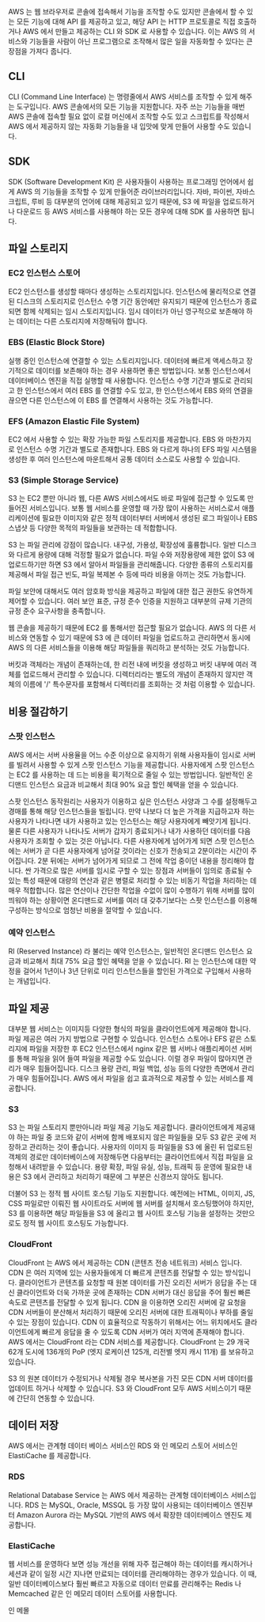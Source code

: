 AWS 는 웹 브라우저로 콘솔에 접속해서 기능을 조작할 수도 있지만 콘솔에서 할 수 있는 모든 기능에 대해 API 를 제공하고 있고, 해당 API 는 HTTP 프로토콜로 직접 호출하거나 AWS 에서 만들고 제공하는 CLI 와 SDK 로 사용할 수 있습니다. 이는 AWS 의 서비스와 기능들을 사람이 아닌 프로그램으로 조작해서 많은 일을 자동화할 수 있다는 큰 장점을 가져다 줍니다. 

## CLI
CLI (Command Line Interface) 는 명령줄에서 AWS 서비스를 조작할 수 있게 해주는 도구입니다. AWS 콘솔에서의 모든 기능을 지원합니다. 자주 쓰는 기능들을 매번 AWS 콘솔에 접속할 필요 없이 로컬 머신에서 조작할 수도 있고 스크립트를 작성해서 AWS 에서 제공하지 않는 자동화 기능들을 내 입맛에 맞게 만들어 사용할 수도 있습니다. 

## SDK
SDK (Software Development Kit) 은 사용자들이 사용하는 프로그래밍 언어에서 쉽게 AWS 의 기능들을 조작할 수 있게 만들어준 라이브러리입니다. 자바, 파이썬, 자바스크립트, 루비 등 대부분의 언어에 대해 제공되고 있기 때문에, S3 에 파일을 업로드하거나 다운로드 등 AWS 서비스를 사용해야 하는 모든 경우에 대해 SDK 를 사용하면 됩니다. 

## 파일 스토리지

### EC2 인스턴스 스토어
EC2 인스턴스를 생성할 때마다 생성하는 스토리지입니다. 인스턴스에 물리적으로 연결된 디스크의 스토리지로 인스턴스 수명 기간 동안에만 유지되기 때문에 인스턴스가 종료되면 함께 삭제되는 임시 스토리지입니다. 임시 데이터가 아닌 영구적으로 보존해야 하는 데이터는 다른 스토리지에 저장해둬야 합니다.

### EBS (Elastic Block Store)
실행 중인 인스턴스에 연결할 수 있는 스토리지입니다. 데이터에 빠르게 액세스하고 장기적으로 데이터를 보존해야 하는 경우 사용하면 좋은 방법입니다. 보통 인스턴스에서 데이터베이스 엔진을 직접 실행할 때 사용합니다. 인스턴스 수명 기간과 별도로 관리되고 한 인스턴스에서 여러 EBS 를 연결할 수도 있고, 한 인스턴스에서 EBS 와의 연결을 끊으면 다른 인스턴스에 이 EBS 를 연결해서 사용하는 것도 가능합니다. 

### EFS (Amazon Elastic File System)
EC2 에서 사용할 수 있는 확장 가능한 파일 스토리지를 제공합니다. EBS 와 마찬가지로 인스턴스 수명 기간과 별도로 존재합니다. EBS 와 다르게 하나의 EFS 파일 시스템을 생성한 후 여러 인스턴스에 마운트해서 공통 데이터 소스로도 사용할 수 있습니다. 

### S3 (Simple Storage Service)
S3 는 EC2 뿐만 아니라 웹, 다른 AWS 서비스에서도 바로 파일에 접근할 수 있도록 만들어진 서비스입니다. 보통 웹 서비스를 운영할 때 가장 많이 사용하는 서비스로서 애플리케이션에 필요한 이미지와 같은 정적 데이터부터 서버에서 생성된 로그 파일이나 EBS 스냅샷 등 다양한 목적의 파일들을 보관하는 데 적합합니다. 

S3 는 파일 관리에 강점이 많습니다. 내구성, 가용성, 확장성에 훌륭합니다. 일반 디스크와 다르게 용량에 대해 걱정할 필요가 없습니다. 파일 수와 저장용량에 제한 없이 S3 에 업로드하기만 하면 S3 에서 알아서 파일들을 관리해줍니다. 다양한 종류의 스토리지를 제공해서 파일 접근 빈도, 파일 복제본 수 등에 따라 비용을 아끼는 것도 가능합니다.

파일 보안에 대해서도 여러 암호화 방식을 제공하고 파일에 대한 접근 권한도 유연하게 제어할 수 있습니다. 여러 보안 표준, 규정 준수 인증을 지원하고 대부분의 규제 기관의 규정 준수 요구사항을 충족합니다. 

웹 콘솔을 제공하기 때문에 EC2 를 통해서만 접근할 필요가 없습니다. AWS 의 다른 서비스와 연동할 수 있기 때문에 S3 에 큰 데이터 파일을 업로드하고 관리하면서 동시에 AWS 의 다른 서비스들을 이용해 해당 파일들을 쿼리하고 분석하는 것도 가능합니다. 

버킷과 객체라는 개념이 존재하는데, 한 리전 내에 버킷을 생성하고 버킷 내부에 여러 객체를 업로드해서 관리할 수 있습니다. 디렉터리라는 별도의 개념이 존재하지 않지만 객체의 이름에 '/' 특수문자를 포함해서 디렉터리를 조회하는 것 처럼 이용할 수 있습니다. 

## 비용 절감하기

### 스팟 인스턴스
AWS 에서는 서버 사용율을 어느 수준 이상으로 유지하기 위해 사용자들이 임시로 서버를 빌려서 사용할 수 있게 스팟 인스턴스 기능을 제공합니다. 사용자에게 스팟 인스턴스는 EC2 를 사용하는 데 드는 비용을 획기적으로 줄일 수 있는 방법입니다. 일반적인 온디맨드 인스턴스 요금과 비교해서 최대 90% 요금 할인 혜택을 얻을 수 있습니다.

스팟 인스턴스 동작원리는 사용자가 이용하고 싶은 인스턴스 사양과 그 수를 설정해두고 경매를 통해 해당 인스턴스들을 빌립니다. 만약 나보다 더 높은 가격을 지급하고자 하는 사용자가 나타나면 내가 사용하고 있는 인스턴스는 해당 사용자에게 빼앗기게 됩니다. 물론 다른 사용자가 나타나도 서버가 갑자기 종료되거나 내가 사용하던 데이터를 다음 사용자가 조회할 수 있는 것은 아닙니다. 다른 사용자에게 넘어가게 되면 스팟 인스턴스에는 서버가 곧 다른 사용자에게 넘어갈 것이라는 신호가 전송되고 2분이라는 시간이 주어집니다. 2분 뒤에는 서버가 넘어가게 되므로 그 전에 작업 중이던 내용을 정리해야 합니다. 싼 가격으로 많은 서버를 임시로 구할 수 있는 장점과 서버들이 임의로 종료될 수 있는 특성 때문에 대량의 연산과 같은 병렬로 처리할 수 있는 비동기 작업을 처리하는 데 매우 적합합니다. 많은 연산이나 간단한 작업을 수없이 많이 수행하기 위해 서버를 많이 띄워야 하는 상황이면 온디맨드로 서버를 여러 대 갖추기보다는 스팟 인스턴스를 이용해 구성하는 방식으로 엄청난 비용을 절약할 수 있습니다. 

### 예약 인스턴스
RI (Reserved Instance) 라 불리는 예약 인스턴스는, 일반적인 온디맨드 인스턴스 요금과 비교해서 최대 75% 요금 할인 혜택을 얻을 수 있습니다. RI 는 인스턴스에 대한 약정을 걸어서 1년이나 3년 단위로 미리 인스턴스들을 할인된 가격으로 구입해서 사용하는 개념입니다. 

## 파일 제공
대부분 웹 서비스는 이미지등 다양한 형식의 파일을 클라이언트에게 제공해야 합니다. 파일 제공은 여러 가지 방법으로 구현할 수 있습니다. 인스턴스 스토어나 EFS 같은 스토리지에 파일을 저장한 후 EC2 인스턴스에서 nginx 같은 웹 서버나 애플리케이션 서버를 통해 파일을 읽어 들여 파일을 제공할 수도 있습니다. 이럴 경우 파일이 많아지면 관리가 매우 힘들어집니다. 디스크 용량 관리, 파일 백업, 성능 등의 다양한 측면에서 관리가 매우 힘들어집니다. AWS 에서 파일을 쉽고 효과적으로 제공할 수 있는 서비스를 제공합니다. 

### S3
S3 는 파일 스토리지 뿐만아니라 파일 제공 기능도 제공합니다. 클라이언트에게 제공돼야 하는 파일 중 코드와 같이 서버에 함께 배포되지 않은 파일들을 모두 S3 같은 곳에 저장하고 관리하는 것이 좋습니다. 사용자의 이미지 등 파일들을 S3 에 올린 뒤 업로드된 객체의 경로만 데이터베이스에 저장해두면 다음부터는 클라이언트에서 직접 파일을 요청해서 내려받을 수 있습니다. 용량 확장, 파일 유실, 성능, 트래픽 등 운영에 필요한 내용은 S3 에서 관리하고 처리하기 때문에 그 부분은 신경쓰지 않아도 됩니다. 

더불어 S3 는 정적 웹 사이트 호스팅 기능도 지원합니다. 예전에는 HTML, 이미지, JS, CSS 파일로만 이뤄진 웹 사이트라도 서버에 웹 서버를 설치해서 호스팅했어야 하지만, S3 를 이용하면 해당 파일들을 S3 에 올리고 웹 사이트 호스팅 기능을 설정하는 것만으로도 정적 웹 사이트 호스팅도 가능합니다. 

### CloudFront
CloudFront 는 AWS 에서 제공하는 CDN (콘텐츠 전송 네트워크) 서비스 입니다. CDN 은 여러 지역에 있는 사용자들에게 더 빠르게 콘텐츠를 전달할 수 있는 방식입니다. 클라이언트가 콘텐츠를 요청할 때 원본 데이터를 가진 오리진 서버가 응답을 주는 대신 클라이언트와 더욱 가까운 곳에 존재하는 CDN 서버가 대신 응답을 주어 훨씬 빠른 속도로 콘텐츠를 전달할 수 있게 됩니다. CDN 을 이용하면 오리진 서버에 갈 요청을 CDN 서버들이 분산해서 처리하기 때문에 오리진 서버에 대한 트래픽이나 부하를 줄일 수 있는 장점이 있습니다. CDN 이 효율적으로 작동하기 위해서는 어느 위치에서도 클라이언트에게 빠르게 응답을 줄 수 있도록 CDN 서버가 여러 지역에 존재해야 합니다. AWS 에서는 CloudFront 라는 CDN 서비스를 제공합니다. CloudFront 는 29 개국 62개 도시에 136개의 PoP (엣지 로케이션 125개, 리전별 엣지 캐시 11개) 를 보유하고 있습니다. 

S3 의 원본 데이터가 수정되거나 삭제될 경우 복사본을 가진 모든 CDN 서버 데이터를 업데이트 하거나 삭제할 수 있습니다. S3 와 CloudFront 모두 AWS 서비스이기 때문에 간단히 연동할 수 있습니다. 

## 데이터 저장

AWS 에서는 관계형 데이터 베이스 서비스인 RDS 와 인 메모리 스토어 서비스인 ElastiCache 를 제공합니다. 

### RDS
Relational Database Service 는 AWS 에서 제공하는 관계형 데이터베이스 서비스입니다. RDS 는 MySQL, Oracle, MSSQL 등 가장 많이 사용되는 데이터베이스 엔진부터 Amazon Aurora 라는 MySQL 기반의 AWS 에서 확장한 데이터베이스 엔진도 제공합니다. 

### ElastiCache
 웹 서비스를 운영하다 보면 성능 개선을 위해 자주 접근해야 하는 데이터를 캐시하거나 세션과 같이 일정 시간 지나면 만료되는 데이터를 관리해야하는 경우가 있습니다. 이 때, 일반 데이터베이스보다 훨씬 빠르고 자동으로 데이터 만료를 관리해주는 Redis 나 Memcached 같은 인 메모리 데이터 스토어를 사용합니다. 

인 메몰

<!--stackedit_data:
eyJoaXN0b3J5IjpbNzIzMDE3OTIxLDc5Mzg5NDg4OSwxMjkyND
g4MjEzLDEwNzcwOTc2MjAsLTE5MDM3MDkxMTQsLTEyNDQzMzEy
NjUsOTIwODczMjc0LDEyMDk2MDAzMzMsLTE3ODg5NTczOTFdfQ
==
-->